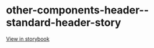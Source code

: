 # other-components-header--standard-header-story

[View in storybook](https://raw.githack.com/Independent-Digital-News-and-Media-Ltd/indy-branch-review/PR-7827-sb/index.html?path=/story/other-components-header--standard-header-story)